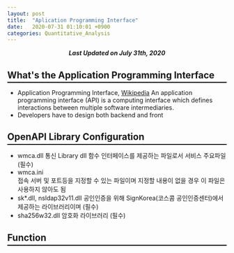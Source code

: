```yaml
---
layout: post
title:  "Aplication Programming Interface"
date:   2020-07-31 01:10:01 +0900
categories: Quantitative_Analysis
---
```


<div style="text-align: center"><i><b>Last Updated on July 31th, 2020</b></i></div>

## What's the Application Programming Interface
<hr style="height: 2px; border:none; margin-top: -1em; margin-bottom:0.5em; padding: 0; background:black">

* Application Programming Interface, [Wikipedia](https://en.wikipedia.org/wiki/Application_programming_interface)
An application programming interface (API) is a computing interface which defines interactions between multiple software intermediaries.
* Developers have to design both backend and front

## OpenAPI Library Configuration
<hr style="height: 2px; border:none; margin-top: -1em; margin-bottom:0.5em; padding: 0; background:black">

* wmca.dll
   통신 Library dll 함수 인터페이스를 제공하는 파일로서 서비스 주요파일 (필수)
* wmca.ini   
    접속 서버 및 포트등을 지정할 수 있는 파일이며 지정할 내용이 없을 경우 이 파일은 사용하지 않아도 됨
* sk*.dll, nsldap32v11.dll
    공인인증을 위해 SignKorea(코스콤 공인인증센터)에서 제공하는 라이브러리이며 (필수)
* sha256w32.dll	암호화 라이브러리 (필수)

## Function
<hr style="height: 2px; border:none; margin-top: -1em; margin-bottom:0.5em; padding: 0; background:black">